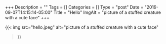 +++
Description = ""
Tags = []
Categories = []
Type = "post"
Date = "2019-09-07T14:15:14-05:00"
Title = "Hello"
ImgAlt = "picture of a stuffed creature with a cute face"
+++

{{< img src="hello.jpeg"
alt="picture of a stuffed creature with a cute face"
>}}